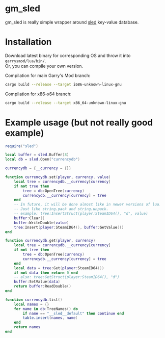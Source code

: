 # gm_sled

gm_sled is really simple wrapper around [sled](https://github.com/spacejam/sled) key-value database.

# Installation
Download latest binary for corresponding OS and throw it into `garrysmod/lua/bin/`.  
Or, you can compile your own version.

Compilation for main Garry's Mod branch:
```bash
cargo build --release --target i686-unknown-linux-gnu
```
Compilation for x86-x64 branch:
```bash
cargo build --release --target x86_64-unknown-linux-gnu
```

# Example usage (but not really good example)
```lua
require("sled")

local buffer = sled.Buffer(8)
local db = sled.Open("currencydb")

currencydb = {__currency = {}}

function currencydb.set(player, currency, value)
    local tree = currencydb.__currency[currency]
    if not tree then
        tree = db:OpenTree(currency)
        currencydb.__currency[currency] = tree
    end
    -- In future, it will be done almost like in newer versions of lua.
    -- Just like string.pack and string.unpack.
    -- example: tree:InsertStruct(player:SteamID64(), "d", value)
    buffer:Clear()
    buffer:WriteDouble(value)
    tree:Insert(player:SteamID64(), buffer:GetValue())
end

function currencydb.get(player, currency)
    local tree = currencydb.__currency[currency]
    if not tree then
        tree = db:OpenTree(currency)
        currencydb.__currency[currency] = tree
    end
    local data = tree:Get(player:SteamID64())
    if not data then return 0 end
    -- also: tree:GetStruct(player:SteamID64(), "d")
    buffer:SetValue(data)
    return buffer:ReadDouble()
end

function currencydb.list()
    local names = {}
    for name in db:TreeNames() do
        if name == "__sled__default" then continue end
        table.insert(names, name)
    end
    return names
end
```